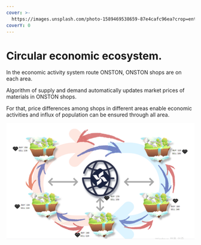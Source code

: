 ```yaml
---
cover: >-
  https://images.unsplash.com/photo-1589469538659-87e4cafc96ea?crop=entropy&cs=srgb&fm=jpg&ixid=MnwxOTcwMjR8MHwxfHNlYXJjaHw2fHxQcm9maXR8ZW58MHx8fHwxNjQyNjUzMDYw&ixlib=rb-1.2.1&q=85
coverY: 0
---
```


# Circular economic ecosystem.

In the economic activity system route ONSTON, ONSTON shops are on each area.

Algorithm of supply and demand automatically updates market prices of materials in ONSTON shops.

For that, price differences among shops in different areas enable economic activities and influx of population can be ensured through all area.

![](<../../.gitbook/assets/image (7).png>)
